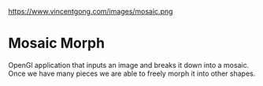 https://www.vincentgong.com/images/mosaic.png

# Mosaic Morph #
OpenGl application that inputs an image and breaks it down into a mosaic. Once we have many pieces we are able to freely morph it into other shapes. 
